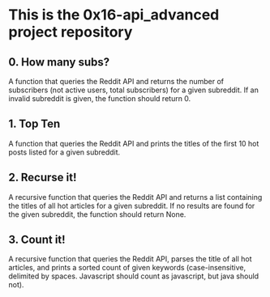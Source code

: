 # This is the 0x16-api_advanced project repository

## 0. How many subs?

A function that queries the Reddit API and returns the number of subscribers (not active users, total subscribers) for a given subreddit. If an invalid subreddit is given, the function should return 0.

## 1. Top Ten

A function that queries the Reddit API and prints the titles of the first 10 hot posts listed for a given subreddit.

## 2. Recurse it!

A recursive function that queries the Reddit API and returns a list containing the titles of all hot articles for a given subreddit. If no results are found for the given subreddit, the function should return None.

## 3. Count it!

A recursive function that queries the Reddit API, parses the title of all hot articles, and prints a sorted count of given keywords (case-insensitive, delimited by spaces. Javascript should count as javascript, but java should not).
